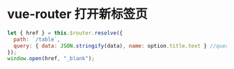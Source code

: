 # vue-router 打开新标签页

```js
let { href } = this.$router.resolve({
  path: `/table`,
  query: { data: JSON.stringify(data), name: option.title.text } //query 路由参数非必须
});
window.open(href, "_blank");
```
